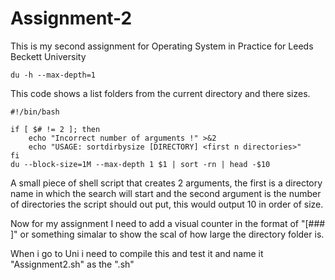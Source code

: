 # Assignment-2
This is my second assignment for Operating System in Practice for Leeds Beckett University


```
du -h --max-depth=1
```
This code shows a list folders from the current directory and there sizes.

```
#!/bin/bash 
 
if [ $# != 2 ]; then 
	echo "Incorrect number of arguments !" >&2 
	echo "USAGE: sortdirbysize [DIRECTORY] <first n directories>" 
fi 
du --block-size=1M --max-depth 1 $1 | sort -rn | head -$10  
```
A small piece of shell script that creates 2 arguments, the first is a directory name in which the search will start
and the second argument is the number of directories the script should out put, this would output 10 in order of size.

Now for my assignment I need to add a visual counter in the format of "[###   ]" or something simalar to show the scal of
how large the directory folder is.

When i go to Uni i need to compile this and test it and name it "Assignment2.sh" as the ".sh" 
